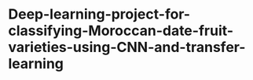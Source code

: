 # Deep-learning-project-for-classifying-Moroccan-date-fruit-varieties-using-CNN-and-transfer-learning